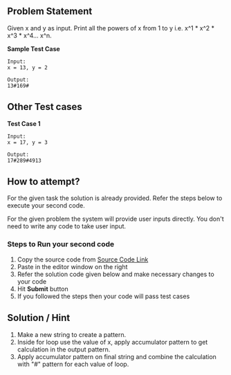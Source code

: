 ## Problem Statement
Given x and y as input. Print all the powers of x from 1 to y i.e. x^1 * x^2 * x^3 * x^4... x^n.

**Sample Test Case**
```
Input:
x = 13, y = 2

Output:
13#169#
```
## Other Test cases

**Test Case 1**
```
Input:
x = 17, y = 3

Output:
17#289#4913
```


## How to attempt?
For the given task the solution is already provided. Refer the steps below to execute your second code.

For the given problem the system will provide user inputs directly. You don't need to write any code to take user input.

### Steps to Run your second code
1. Copy the source code from [Source Code Link](https://raw.githubusercontent.com/Aartiarora22/Lab_assignments/main/P4/T6/main.java)
2. Paste in the editor window on the right
3. Refer the solution code given below and make necessary changes to your code
4. Hit **Submit** button
5. If you followed the steps then your code will pass test cases

## Solution / Hint
1. Make a new string to create a pattern.
2. Inside for loop use the value of x, apply accumulator pattern to get calculation in the output pattern.
3. Apply accumulator pattern on final string and combine the calculation with "#" pattern for each value of loop.

